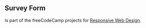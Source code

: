 Survey Form
---

Is part of the freeCodeCamp projects for [Responsive Web Design](https://www.freecodecamp.org/learn/responsive-web-design#responsive-web-design-projects).